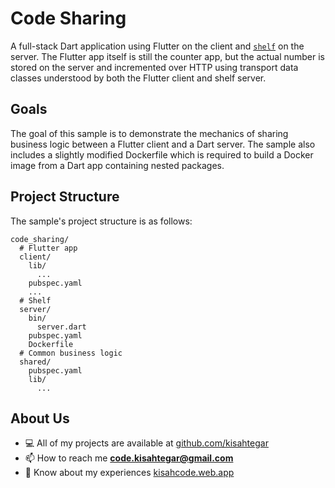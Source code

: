 # Code Sharing

A full-stack Dart application using Flutter on the client and
[`shelf`](https://pub.dev/packages/shelf) on the server. The Flutter app
itself is still the counter app, but the actual number is stored on the server
and incremented over HTTP using transport data classes understood by both the
Flutter client and shelf server.

## Goals

The goal of this sample is to demonstrate the mechanics of sharing business
logic between a Flutter client and a Dart server. The sample also includes a
slightly modified Dockerfile which is required to build a Docker image from
a Dart app containing nested packages.

## Project Structure

The sample's project structure is as follows:

```
code_sharing/
  # Flutter app
  client/
    lib/
      ...
    pubspec.yaml
    ...
  # Shelf
  server/
    bin/
      server.dart
    pubspec.yaml
    Dockerfile
  # Common business logic
  shared/
    pubspec.yaml
    lib/
      ...
```

<!-- ## Preview
<p align="center">
  <img src="https://raw.githubusercontent.com/kisahtegar/kisahcode/master/overview/preview-1.png"/>
</p> -->

## About Us
<p align="left">

- 💻 All of my projects are available at [github.com/kisahtegar](https://github.com/kisahtegar)
- 📫 How to reach me **code.kisahtegar@gmail.com**
- 📄 Know about my experiences [kisahcode.web.app](https://kisahcode.web.app)

</p>